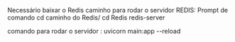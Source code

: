 Necessário baixar o Redis 
caminho para rodar o servidor REDIS:
Prompt de comando
cd caminho do Redis/ cd Redis
 redis-server

comando para rodar o servidor : uvicorn main:app --reload

